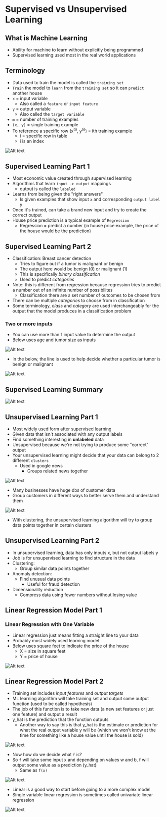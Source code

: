 # Supervised vs Unsupervised Learning

## What is Machine Learning

- Ability for machine to learn without explicitly being programmed
- Supervised learning used most in the real world applications

## Terminology

- Data used to train the model is called the `training set`
- `Train` the model to `learn` from the `training set` so it can `predict` another house
- `x` = input variable
  - Also called a `feature` or `input feature`
- `y` = output variable
  - Also called the `target variable` 
- `m` = number of training examples
- `(x, y)` = single training example
- To reference a specific row (x<sup>(i)</sup>, y<sup>(i)</sup>) = ith training example
  - i = specific row in table
  - i is an index


![Alt text](./images/10.png)


## Supervised Learning Part 1

- Most economic value created through supervised learning
- Algorithms that learn `input -> output` mappings
    - output is called the `labeled`
- Learns from being given the "right answers"
  - Is given examples that show input `x` and corresponding `output label` y
- Once it's trained, can take a brand new input and try to create the correct output
- House price prediction is a typical example of `Regression`
  - Regression = predict a number (in house price example, the price of the house would be the prediction)

## Supervised Learning Part 2

- Classification: Breast cancer detection
  - Tries to figure out if a tumor is malignant or benign
  - The output here would be benign (0) or malignant (1)
  - This is specifically *binary classification*
  - Used to predict *categories*
- Note: this is different from regression because regression tries to predict a number out of an infinite number of possibilites
  - Classification there are a set number of outcomes to be chosen from
- There can be multiple *categories* to choose from in classification
- Some terminology, *class* and *category* are used interchangeably for the output that the model produces in a classification problem

### Two or more inputs

- You can use more than 1 input value to determine the output
- Below uses age and tumor size as inputs

![Alt text](./images/1.png)

- In the below, the line is used to help decide whether a particular tumor is benign or malignant

![Alt text](./images/2.png)

## Supervised Learning Summary

![Alt text](./images/3.png)

## Unsupervised Learning Part 1

- Most widely used form after supervised learning
- Given data that isn't associated with any output labels
- Find something interesting in **unlabeled** data
- Unsupervised because we're not trying to produce some "correct" output
- Your unsupervised learning might decide that your data can belong to 2 different `clusters`
  - Used in google news
    - Groups related news together

![Alt text](./images/4.png)

- Many businesses have huge dbs of customer data
- Group customers in different ways to better serve them and understand them

![Alt text](./images/5.png)

- With clustering, the unsupervised learning algorithm will try to group data points together in certain clusters

## Unsupervised Learning Part 2

- In unsupervised learning, data has only inputs x, but not output labels y
- Job is for unsupervised learning to find structure in the data
- Clustering:
  - Group similar data points together
- Anomaly detection:
  - Find unusual data points
    - Useful for fraud detection
- Dimensionality reduction
  - Compress data using fewer numbers without losing value

## Linear Regression Model Part 1

### Linear Regression with One Variable

- Linear regression just means fitting a straight line to your data
- Probably most widely used learning model
- Below uses square feet to indicate the price of the house
  - X = size in square feet
  - Y = price of house

![Alt text](./images/6.png)


## Linear Regression Model Part 2

- Training set includes *input features* and *output targets*
- ML learning algorithm will take training set and output some output function (used to be called hypothesis)
- The job of this function is to take new data (a new set features or just one feature) and output a result
- y_hat is the prediction that the function outputs
  - Another way to say this is that y_hat is the estimate or prediction for what the real output variable y will be (which we won't know at the time for something like a house value until the house is sold)

![Alt text](./images/7.png)

- Now how do we decide what `f` is?
- So `f` will take some input x and depending on values w and b, f will output some value as a prediction (y_hat)
  - Same as `f(x)`

![Alt text](./images/8.png)

- Linear is a good way to start before going to a more complex model
- Single variable linear regression is sometimes called univariate linear regression

![Alt text](./images/9.png)